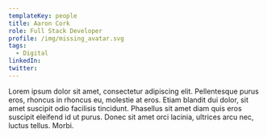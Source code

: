 ```yaml
---
templateKey: people
title: Aaron Cork
role: Full Stack Developer
profile: /img/missing_avatar.svg
tags:
  - Digital
linkedIn: 
twitter: 
---
```


Lorem ipsum dolor sit amet, consectetur adipiscing elit. Pellentesque purus eros, rhoncus in rhoncus eu, molestie at eros. Etiam blandit dui dolor, sit amet suscipit odio facilisis tincidunt. Phasellus sit amet diam quis eros suscipit eleifend id ut purus. Donec sit amet orci lacinia, ultrices arcu nec, luctus tellus. Morbi.